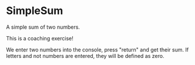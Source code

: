 # SimpleSum
A simple sum of two numbers.

This is a coaching exercise!

We enter two numbers into the console, press "return" and get their sum.
If letters and not numbers are entered, they will be defined as zero.
